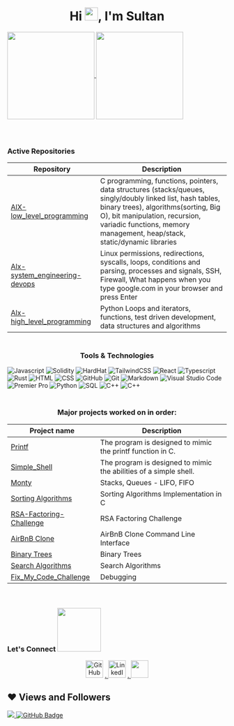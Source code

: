 <h1 align="center">Hi <img src="https://raw.githubusercontent.com/MartinHeinz/MartinHeinz/master/wave.gif" width="30px">, I'm Sultan</h1>



<a href="https://github.com/anuraghazra/github-readme-stats">
  <img height="200px" align="center" src="https://github-readme-stats.vercel.app/api?username=bsltan&show_icons=true&theme=jolly&layout=compact" />
</a>
<a href="https://github.com/anuraghazra/convoychat">
  <img height="200px" align="center" src="https://github-readme-stats.vercel.app/api/top-langs/?username=bsltan&langs_count=8&theme=jolly&layout=compact" />
</a>
<br>

<h3 align="center"> </h3>

<br/>

### Active Repositories

| Repository | Description |
| --- | --- |
| [AlX-low_level_programming](https://github.com/dennisnderitu254/alx-low_level_programming) | C programming, functions, pointers, data structures (stacks/queues, singly/doubly linked list, hash tables, binary trees), algorithms(sorting, Big O), bit manipulation, recursion, variadic functions, memory management, heap/stack, static/dynamic libraries |
| [Alx-system_engineering-devops](https://github.com/dennisnderitu254/alx-system_engineering-devops) | Linux permissions, redirections, syscalls, loops, conditions and parsing, processes and signals, SSH, Firewall, What happens when you type google.com in your browser and press Enter |
| [Alx-high_level_programming](https://github.com/dennisnderitu254/alx-higher_level_programming) | Python Loops and iterators, functions, test driven development, data structures and algorithms|


<h3 align="center"><br>Tools & Technologies</h3>
  
![Javascript](https://img.shields.io/badge/-Javascript-05122A?style=flat&logo=javascript)
![Solidity](https://img.shields.io/badge/-Solidity-05122A?style=flat&logo=solidity)
![HardHat](https://img.shields.io/badge/-Hardhat-05122A?style=flat&logo=hardhat)
![TailwindCSS](https://img.shields.io/badge/-TailwindCSS-05122A?style=flat&logo=tailwindcss)
![React](https://img.shields.io/badge/-React-05122A?style=flat&logo=react)
![Typescript](https://img.shields.io/badge/-Typescript-05122A?style=flat&logo=typescript)
![Rust](https://img.shields.io/badge/-Rust-05122A?style=flat&logo=rust)
![HTML](https://img.shields.io/badge/-HTML-05122A?style=flat&logo=HTML5)
![CSS](https://img.shields.io/badge/-CSS-05122A?style=flat&logo=CSS3)
![GitHub](https://img.shields.io/badge/-GitHub-05122A?style=flat&logo=github)
![Git](https://img.shields.io/badge/-Git-05122A?style=flat&logo=git)
![Markdown](https://img.shields.io/badge/-Markdown-05122A?style=flat&logo=markdown)
![Visual Studio Code](https://img.shields.io/badge/-Visual%20Studio%20Code-05122A?style=flat&logo=visual-studio-code&logoColor=007ACC)
![Premier Pro](https://img.shields.io/badge/-Premiere%20Pro-05122A?style=flat&logo=adobe-premiere%20pro)
![Python](https://img.shields.io/badge/-Python-05122A?style=flat&logo=python)
![SQL](https://img.shields.io/badge/-SQL-05122A?style=flat&logo=mysql)
![C++](https://img.shields.io/badge/-C++-05122A?style=flat&logo=c%2B%2B)
![C++](https://img.shields.io/badge/-AWS-05122A?style=flat&logo=aws)


<h3 align="center"><br>Major projects worked on in order:</h3>

| Project name | Description |
| --- | --- |
|[Printf](https://github.com/bsltan/printf)| The program is designed to mimic the printf function in C.|
|[Simple_Shell](https://github.com/bsltan/simple_shell)| The program is designed to mimic the abilities of a simple shell. |
|[Monty](https://github.com/bsltan/monty) | Stacks, Queues - LIFO, FIFO |
|[Sorting Algorithms](https://github.com/bsltan/sorting_algorithms) | Sorting Algorithms Implementation in C|
|[RSA-Factoring-Challenge](https://github.com/bsltan/RSA-Factoring-Challenge) |RSA Factoring Challenge|
|[AirBnB Clone](https://github.com/bsltan/AirBnB_clone) | AirBnB Clone Command Line Interface |
|[Binary Trees](https://github.com/bsltan/binary_trees) | Binary Trees |
|[Search Algorithms](https://github.com/bsltan/alx-low_level_programming/tree/master/0x1E-search_algorithms) | Search Algorithms |
|[Fix_My_Code_Challenge](https://github.com/bsltan/Fix_My_Code_Challenge) | Debugging |


<br />

### Let's Connect <img src='https://raw.githubusercontent.com/ShahriarShafin/ShahriarShafin/main/Assets/handshake.gif' width="100px">

<p align="center">
 <a href="https://github.com/bsltan"><img src="https://icons-for-free.com/iconfiles/png/512/code+collaboration+github+network+round+social+icon-1320086084536018107.png" alt="GitHub" width = 40px></a>
 <a href="https://www.linkedin.com/in/brian-sultan/">.   <img src="https://raw.githubusercontent.com/rahuldkjain/github-profile-readme-generator/master/src/images/icons/Social/linked-in-alt.svg" alt="LinkedIn" width = 40px></a>
 <a href="https://www.twitter.com/BSultan_/">.     <img src="https://raw.githubusercontent.com/rahuldkjain/github-profile-readme-generator/master/src/images/icons/Social/twitter.svg" width = 40px></a>


## ❤ Views and Followers
<a href="https://github.com/Meghna-DAS/github-profile-views-counter">
    <img src="https://komarev.com/ghpvc/?username=Sbsltan">
</a>
<a href="https://github.com/bsltan?tab=followers"><img src="https://img.shields.io/github/followers/bsltan?label=Followers&style=social" alt="GitHub Badge"></a>
